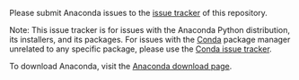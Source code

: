 Please submit Anaconda issues to the [issue tracker](
https://github.com/ContinuumIO/anaconda-issues/issues) of this repository.

Note: This issue tracker is for issues with the Anaconda Python distribution,
its installers, and its packages.
For issues with the [Conda](https://conda.io/) package manager
unrelated to any specific package, please use the
[Conda issue tracker](https://github.com/conda/conda/issues).

To download Anaconda, visit the [Anaconda download page](
https://www.anaconda.com/distribution/).
